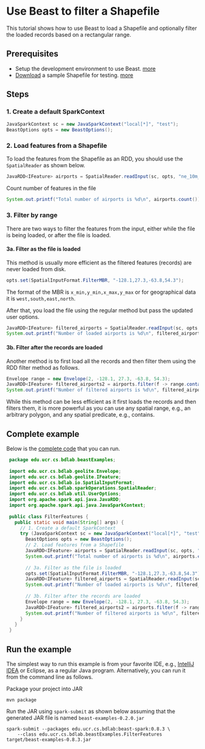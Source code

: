 # Use Beast to filter a Shapefile

This tutorial shows how to use Beast to load a Shapefile and optionally filter the loaded records based
on a rectangular range.

## Prerequisites

* Setup the development environment to use Beast. [more](setup.md)
* [Download](https://www.naturalearthdata.com/http//www.naturalearthdata.com/download/10m/cultural/ne_10m_airports.zip) a sample Shapefile for testing.
[more](https://star.cs.ucr.edu/#NE%2Fairports&center=31.41,2.03&zoom=2)

## Steps

### 1. Create a default SparkContext
```java
JavaSparkContext sc = new JavaSparkContext("local[*]", "test");
BeastOptions opts = new BeastOptions();
```
### 2. Load features from a Shapefile

To load the features from the Shapefile as an RDD, you should use the `SpatialReader` as shown below.

```java
JavaRDD<IFeature> airports = SpatialReader.readInput(sc, opts, "ne_10m_airports.zip", "shapefile");
```
Count number of features in the file
```java
System.out.printf("Total number of airports is %d\n", airports.count());
```
### 3. Filter by range

There are two ways to filter the features from the input, either while the file is being loaded, or after the file is loaded.

#### 3a. Filter as the file is loaded

This method is usually more efficient as the filtered features (records) are never loaded from disk.
```java
opts.set(SpatialInputFormat.FilterMBR, "-128.1,27.3,-63.8,54.3");
``` 
The format of the MBR is `x_min,y_min,x_max,y_max` or for geographical data it is `west,south,east,north`.

After that, you load the file using the regular method but pass the updated user options.
```java
JavaRDD<IFeature> filtered_airports = SpatialReader.readInput(sc, opts, "ne_10m_airports.zip", "shapefile");
System.out.printf("Number of loaded airports is %d\n", filtered_airports.count());
```    
#### 3b. Filter after the records are loaded

Another method is to first load all the records and then filter them using the RDD filter method as follows.

```java
Envelope range = new Envelope(2, -128.1, 27.3, -63.8, 54.3);
JavaRDD<IFeature> filtered_airports2 = airports.filter(f -> range.contains(f.getGeometry()));
System.out.printf("Number of filtered airports is %d\n", filtered_airports2.count());
```
While this method can be less efficient as it first loads the records and then filters them,
it is more powerful as you can use any spatial range, e.g., an arbitrary polygon, and any spatial predicate,
e.g., contains.

## Complete example

Below is the
[complete code](https://bitbucket.org/eldawy/beast-examples/src/master/src/main/java/edu/ucr/cs/bdlab/beastExamples/FilterFeatures.java)
that you can run.
```java
 package edu.ucr.cs.bdlab.beastExamples;
 
 import edu.ucr.cs.bdlab.geolite.Envelope;
 import edu.ucr.cs.bdlab.geolite.IFeature;
 import edu.ucr.cs.bdlab.io.SpatialInputFormat;
 import edu.ucr.cs.bdlab.sparkOperations.SpatialReader;
 import edu.ucr.cs.bdlab.util.UserOptions;
 import org.apache.spark.api.java.JavaRDD;
 import org.apache.spark.api.java.JavaSparkContext;
 
 public class FilterFeatures {
   public static void main(String[] args) {
     // 1. Create a default SparkContext
     try (JavaSparkContext sc = new JavaSparkContext("local[*]", "test")) {
       BeastOptions opts = new BeastOptions();
       // 2. Load features from a Shapefile
       JavaRDD<IFeature> airports = SpatialReader.readInput(sc, opts, "ne_10m_airports.zip", "shapefile");
       System.out.printf("Total number of airports is %d\n", airports.count());
 
       // 3a. Filter as the file is loaded
       opts.set(SpatialInputFormat.FilterMBR, "-128.1,27.3,-63.8,54.3");
       JavaRDD<IFeature> filtered_airports = SpatialReader.readInput(sc, opts, "ne_10m_airports.zip", "shapefile");
       System.out.printf("Number of loaded airports is %d\n", filtered_airports.count());
 
       // 3b. Filter after the records are loaded
       Envelope range = new Envelope(2, -128.1, 27.3, -63.8, 54.3);
       JavaRDD<IFeature> filtered_airports2 = airports.filter(f -> range.contains(f.getGeometry()));
       System.out.printf("Number of filtered airports is %d\n", filtered_airports2.count());
     }
   }
 }
```
## Run the example

The simplest way to run this example is from your favorite IDE, e.g., [IntelliJ IDEA](https://www.jetbrains.com/idea/)
or Eclipse, as a regular Java program.
Alternatively, you can run it from the command line as follows.

Package your project into JAR

    mvn package

Run the JAR using `spark-submit` as shown below assuming that the generated JAR file is named `beast-examples-0.2.0.jar`

```shell
spark-submit --packages edu.ucr.cs.bdlab:beast-spark:0.8.3 \
    --class edu.ucr.cs.bdlab.beastExamples.FilterFeatures target/beast-examples-0.8.3.jar
```
